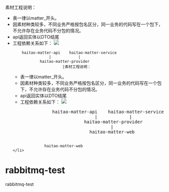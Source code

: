 素材工程说明：

<ul>
    <li>表一律以matter_开头。</li>
    <li>因素材种类较多，不同业务严格按包名区分，同一业务的代码写在一个包下，不允许存在业务代码不分包的情况。</li>
    <li>api返回实体以DTO结尾</li>
    <li>
        工程依赖关系如下：
        <img src="http://haitao.nosdn1.127.net/iq91cpx018_1082_746.jpg"/>

        haitao-matter-api    haitao-matter-service
                    |            |
                haitao-matter-provider
                          |素材工程说明：

<ul>
    <li>表一律以matter_开头。</li>
    <li>因素材种类较多，不同业务严格按包名区分，同一业务的代码写在一个包下，不允许存在业务代码不分包的情况。</li>
    <li>api返回实体以DTO结尾</li>
    <li>
        工程依赖关系如下：
        <img src="http://haitao.nosdn1.127.net/iq91cpx018_1082_746.jpg"/>
        <pre>
            haitao-matter-api    haitao-matter-service
                            |            |
                        haitao-matter-provider
                                  |
                          haitao-matter-web
        </pre>
    </li>
</ul>







                  haitao-matter-web
    </li>
</ul>






# rabbitmq-test
rabbitmq-test
